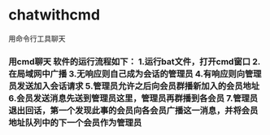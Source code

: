 # chatwithcmd
用命令行工具聊天
<h3>用cmd聊天
软件的运行流程如下：
1.运行bat文件，打开cmd窗口
2.在局域网中广播
3.无响应则自己成为会话的管理员
4.有响应则向管理员发送加入会话请求
5.管理员允许之后向会员群播新加入的会员地址
6.会员发送消息先送到管理员这里，管理员再群播到各会员
7.管理员退出回话，第一个发现此事的会员向各会员广播这一消息，并将会员地址队列中的下一个会员作为管理员